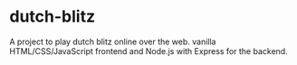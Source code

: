 # dutch-blitz
A project to play dutch blitz online over the web. vanilla HTML/CSS/JavaScript frontend and Node.js with Express for the backend.
